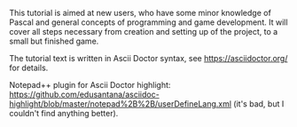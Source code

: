 This tutorial is aimed at new users, who have some minor knowledge of Pascal and general concepts of programming and game development. It will cover all steps necessary from creation and setting up of the project, to a small but finished game.

The tutorial text is written in Ascii Doctor syntax, see https://asciidoctor.org/ for details.

Notepad++ plugin for Ascii Doctor highlight: https://github.com/edusantana/asciidoc-highlight/blob/master/notepad%2B%2B/userDefineLang.xml (it's bad, but I couldn't find anything better).
